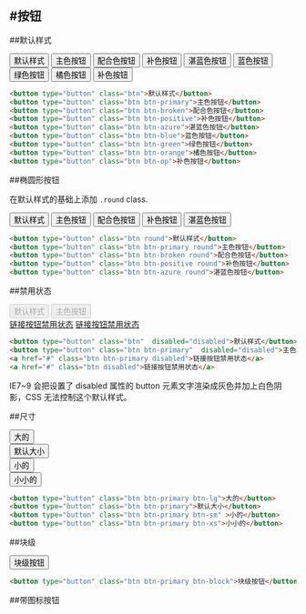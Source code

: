 #按钮
------------------------

##默认样式

<div class="docs-example">
    <button type="button" class="btn">默认样式</button>
    <button type="button" class="btn btn-primary">主色按钮</button>
    <button type="button" class="btn btn-broken">配合色按钮</button>
    <button type="button" class="btn btn-positive">补色按钮</button>
    <button type="button" class="btn btn-azure">湛蓝色按钮</button>
    <button type="button" class="btn btn-blue">蓝色按钮</button>
    <button type="button" class="btn btn-green">绿色按钮</button>
    <button type="button" class="btn btn-orange">橘色按钮</button>
    <button type="button" class="btn btn-op">补色按钮</button>    
</div>

```html
<button type="button" class="btn">默认样式</button>
<button type="button" class="btn btn-primary">主色按钮</button>
<button type="button" class="btn btn-broken">配合色按钮</button>
<button type="button" class="btn btn-positive">补色按钮</button>
<button type="button" class="btn btn-azure">湛蓝色按钮</button>
<button type="button" class="btn btn-blue">蓝色按钮</button>
<button type="button" class="btn btn-green">绿色按钮</button>
<button type="button" class="btn btn-orange">橘色按钮</button>
<button type="button" class="btn btn-op">补色按钮</button> 
```

##椭圆形按钮

在默认样式的基础上添加 `.round` class.

<div class="docs-example">
    <button type="button" class="btn round">默认样式</button>    
    <button type="button" class="btn btn-primary round">主色按钮</button>    
    <button type="button" class="btn btn-broken round">配合色按钮</button>    
    <button type="button" class="btn btn-positive round">补色按钮</button>
    <button type="button" class="btn btn-azure round">湛蓝色按钮</button>
</div>

```html
<button type="button" class="btn round">默认样式</button>    
<button type="button" class="btn btn-primary round">主色按钮</button>    
<button type="button" class="btn btn-broken round">配合色按钮</button>    
<button type="button" class="btn btn-positive round">补色按钮</button>
<button type="button" class="btn btn-azure round">湛蓝色按钮</button>
```


##禁用状态

<div class="docs-example">
    <button type="button" class="btn"  disabled="disabled">默认样式</button>
    <button type="button" class="btn btn-primary"  disabled="disabled">主色按钮</button>    
    <br>
    <a href="#" class="btn btn-primary disabled">链接按钮禁用状态</a>
    <a href="#" class="btn disabled">链接按钮禁用状态</a>
</div>

```html
<button type="button" class="btn"  disabled="disabled">默认样式</button>
<button type="button" class="btn btn-primary"  disabled="disabled">主色按钮</button>
<a href="#" class="btn btn-primary disabled">链接按钮禁用状态</a>
<a href="#" class="btn disabled">链接按钮禁用状态</a>
```

<div class="tips">IE7~9 会把设置了 disabled 属性的 button 元素文字渲染成灰色并加上白色阴影，CSS 无法控制这个默认样式。</div>



##尺寸
<div class="docs-example">
    <button type="button" class="btn btn-primary btn-lg">大的</button> <br>
    <button type="button" class="btn btn-primary">默认大小</button><br>
    <button type="button" class="btn btn-primary btn-sm" >小的</button><br>
    <button type="button" class="btn btn-primary btn-xs">小小的</button>
</div>

```html
<button type="button" class="btn btn-primary btn-lg">大的</button> 
<button type="button" class="btn btn-primary">默认大小</button>
<button type="button" class="btn btn-primary btn-sm" >小的</button>
<button type="button" class="btn btn-primary btn-xs">小小的</button>   
```

##块级
<div class="docs-example">
    <button type="button" class="btn btn-primary btn-block">块级按钮</button>
</div>

```html
<button type="button" class="btn btn-primary btn-block">块级按钮</button>
```

##带图标按钮